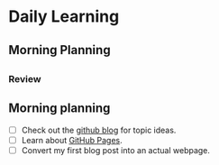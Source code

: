 # <h1> Daily Learning
## <h2> Morning Planning

## <h3> Review
## <h2> Morning planning
- [ ] Check out the [github blog](https://github.blog/) for topic ideas.
- [ ] Learn about [GitHub Pages](https://skills.github.com/#first-day-on-github).
- [ ] Convert my first blog post into an actual webpage.
